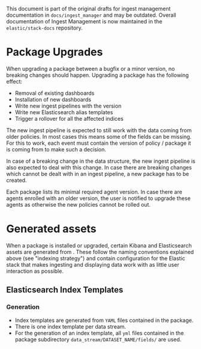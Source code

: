 This document is part of the original drafts for ingest management documentation in `docs/ingest_manager` and may be outdated.
Overall documentation of Ingest Management is now maintained in the `elastic/stack-docs` repository.

# Package Upgrades

When upgrading a package between a bugfix or a minor version, no breaking changes should happen. Upgrading a package has the following effect:

- Removal of existing dashboards
- Installation of new dashboards
- Write new ingest pipelines with the version
- Write new Elasticsearch alias templates
- Trigger a rollover for all the affected indices

The new ingest pipeline is expected to still work with the data coming from older policies. In most cases this means some of the fields can be missing. For this to work, each event must contain the version of policy / package it is coming from to make such a decision.

In case of a breaking change in the data structure, the new ingest pipeline is also expected to deal with this change. In case there are breaking changes which cannot be dealt with in an ingest pipeline, a new package has to be created.

Each package lists its minimal required agent version. In case there are agents enrolled with an older version, the user is notified to upgrade these agents as otherwise the new policies cannot be rolled out.

# Generated assets

When a package is installed or upgraded, certain Kibana and Elasticsearch assets are generated from . These follow the naming conventions explained above (see "indexing strategy") and contain configuration for the Elastic stack that makes ingesting and displaying data work with as little user interaction as possible.

## Elasticsearch Index Templates

### Generation

- Index templates are generated from `YAML` files contained in the package.
- There is one index template per data stream.
- For the generation of an index template, all `yml` files contained in the package subdirectory `data_stream/DATASET_NAME/fields/` are used.
